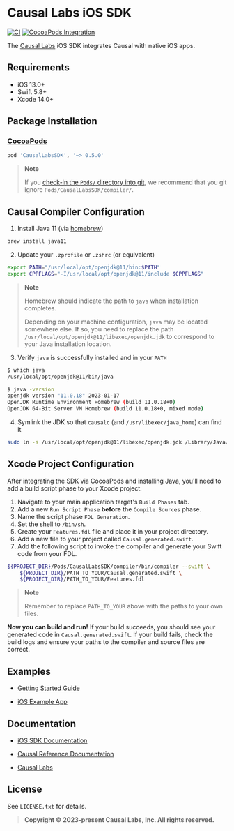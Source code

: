 # Causal Labs iOS SDK

[![CI](https://github.com/CausalLabs/ios-client-sdk/actions/workflows/ci.yml/badge.svg)](https://github.com/CausalLabs/ios-client-sdk/actions/workflows/ci.yml) [![CocoaPods Integration](https://github.com/CausalLabs/ios-client-sdk/actions/workflows/pod-integration.yml/badge.svg)](https://github.com/CausalLabs/ios-client-sdk/actions/workflows/pod-integration.yml)

The [Causal Labs](https://www.causallabs.io) iOS SDK integrates Causal with native iOS apps.

## Requirements

- iOS 13.0+
- Swift 5.8+
- Xcode 14.0+

## Package Installation

### [CocoaPods](http://cocoapods.org)

```ruby
pod 'CausalLabsSDK', '~> 0.5.0'
```

> **Note**
>
> If you [check-in the `Pods/` directory into git](https://guides.cocoapods.org/using/using-cocoapods.html#should-i-check-the-pods-directory-into-source-control), we recommend that you git ignore `Pods/CausalLabsSDK/compiler/`.

## Causal Compiler Configuration

1. Install Java 11 (via [homebrew](https://brew.sh))

```bash
brew install java11
```

2. Update your `.zprofile` or `.zshrc` (or equivalent)

```bash
export PATH="/usr/local/opt/openjdk@11/bin:$PATH"
export CPPFLAGS="-I/usr/local/opt/openjdk@11/include $CPPFLAGS"
```

> **Note**
>
> Homebrew should indicate the path to `java` when installation completes.
>
> Depending on your machine configuration, `java` may be located somewhere else.
> If so, you need to replace the path `/usr/local/opt/openjdk@11/libexec/openjdk.jdk` to correspond to your Java installation location.

3. Verify `java` is successfully installed and in your `PATH`

```bash
$ which java
/usr/local/opt/openjdk@11/bin/java
```

```bash
$ java -version
openjdk version "11.0.18" 2023-01-17
OpenJDK Runtime Environment Homebrew (build 11.0.18+0)
OpenJDK 64-Bit Server VM Homebrew (build 11.0.18+0, mixed mode)
```

4. Symlink the JDK so that `causalc` (and `/usr/libexec/java_home`) can find it

```bash
sudo ln -s /usr/local/opt/openjdk@11/libexec/openjdk.jdk /Library/Java/JavaVirtualMachines/openjdk-11.jdk
```

## Xcode Project Configuration

After integrating the SDK via CocoaPods and installing Java, you'll need to add a build script phase to your Xcode project.

1. Navigate to your main application target's `Build Phases` tab.
1. Add a new `Run Script Phase` **before** the `Compile Sources` phase.
1. Name the script phase `FDL Generation`.
1. Set the shell to `/bin/sh`.
1. Create your `Features.fdl` file and place it in your project directory.
1. Add a new file to your project called `Causal.generated.swift`.
1. Add the following script to invoke the compiler and generate your Swift code from your FDL.

```bash
${PROJECT_DIR}/Pods/CausalLabsSDK/compiler/bin/compiler --swift \
    ${PROJECT_DIR}/PATH_TO_YOUR/Causal.generated.swift \
    ${PROJECT_DIR}/PATH_TO_YOUR/Features.fdl
```

> **Note**
>
> Remember to replace `PATH_TO_YOUR` above with the paths to your own files.

**Now you can build and run!** If your build succeeds, you should see your generated code in `Causal.generated.swift`. If your build fails, check the build logs and ensure your paths to the compiler and source files are correct.

## Examples

- [Getting Started Guide](https://github.com/CausalLabs/ios-client-sdk/blob/main/Guides/getting-started.md)

- [iOS Example App](https://github.com/CausalLabs/ios-client-sdk/tree/main/Example)

## Documentation

- [iOS SDK Documentation](https://causallabs.github.io/ios-client-sdk)

- [Causal Reference Documentation](https://tech.causallabs.io/docs/index)

- [Causal Labs](https://causallabs.io)

## License

See `LICENSE.txt` for details.

> **Copyright © 2023-present Causal Labs, Inc. All rights reserved.**
